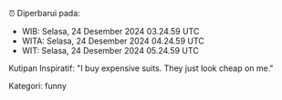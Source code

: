 ⏰ Diperbarui pada:
- WIB: Selasa, 24 Desember 2024 03.24.59 UTC
- WITA: Selasa, 24 Desember 2024 04.24.59 UTC
- WIT: Selasa, 24 Desember 2024 05.24.59 UTC

Kutipan Inspiratif:
"I buy expensive suits. They just look cheap on me."


Kategori: funny


